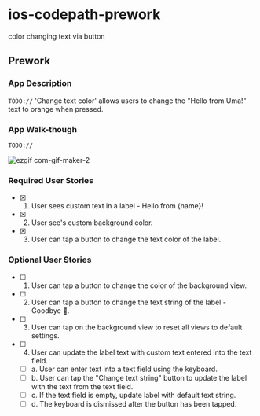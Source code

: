 # ios-codepath-prework
color changing text via button
## Prework

### App Description
`TODO://` 'Change text color' allows users to change the "Hello from Uma!" text to orange when pressed.

### App Walk-though
`TODO://` 

![ezgif com-gif-maker-2](https://user-images.githubusercontent.com/92660909/180925945-3cc9c72e-41e3-4cb0-87b6-7ba7cc7aab1c.gif)




### Required User Stories
- [x] 1. User sees custom text in a label - Hello from {name}!
- [x] 2. User see's custom background color.
- [x] 3. User can tap a button to change the text color of the label.

### Optional User Stories
- [ ] 1. User can tap a button to change the color of the background view.
- [ ] 2. User can tap a button to change the text string of the label - Goodbye 👋.
- [ ] 3. User can tap on the background view to reset all views to default settings.
- [ ] 4. User can update the label text with custom text entered into the text field.
   - [ ] a. User can enter text into a text field using the keyboard.
   - [ ] b. User can tap the "Change text string" button to update the label with the text from the text field.
   - [ ] c. If the text field is empty, update label with default text string.
   - [ ] d. The keyboard is dismissed after the button has been tapped.
